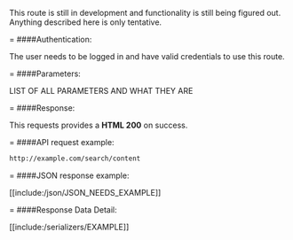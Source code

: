 <!-- --- title: GET /search/content -->

This route is still in development and functionality is still being figured out. Anything described here is only tentative.

=
####Authentication:

The user needs to be logged in and have valid credentials to use this route.

=
####Parameters:

LIST OF ALL PARAMETERS AND WHAT THEY ARE

=
####Response:

This requests provides a <strong>HTML 200</strong> on success.

=
####API request example:
```html
http://example.com/search/content
```

=
####JSON response example:

[[include:/json/JSON_NEEDS_EXAMPLE]]

=
####Response Data Detail:

[[include:/serializers/EXAMPLE]]